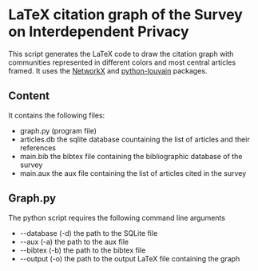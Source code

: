 # LaTeX citation graph of the Survey on Interdependent Privacy
This script generates the LaTeX code to draw the citation graph with communities represented in different colors and most central articles framed.
It uses the [NetworkX](https://networkx.github.io/) and [python-louvain](https://github.com/taynaud/python-louvain) packages.

## Content
It contains the following files:
* graph.py (program file)
* articles.db the sqlite database countaining the list of articles and their references
* main.bib the bibtex file containing the bibliographic database of the survey
* main.aux the aux file containing the list of articles cited in the survey

## Graph.py

The python script requires the following command line arguments
* --database (-d) the path to the SQLite file
* --aux (-a) the path to the aux file
* --bibtex (-b) the path to the bibtex file
* --output (-o) the path to the output LaTeX file containing the graph
